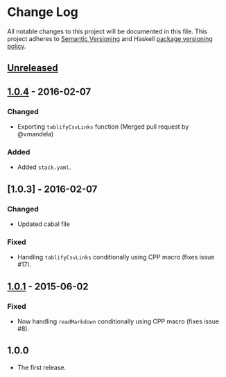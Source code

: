 # Change Log
All notable changes to this project will be documented in this file. This
project adheres to [Semantic Versioning](http://semver.org/) and Haskell
[package versioning policy](https://wiki.haskell.org/Package_versioning_policy).


## [Unreleased]


## [1.0.4] - 2016-02-07

### Changed
- Exporting `tablifyCsvLinks` function (Merged pull request by @vmandela)

### Added
- Added `stack.yaml`.


## [1.0.3] - 2016-02-07

### Changed
- Updated cabal file

### Fixed
- Handling `tablifyCsvLinks` conditionally using CPP macro (fixes issue #17).


## [1.0.1] - 2015-06-02

### Fixed
- Now handling `readMarkdown` conditionally using CPP macro (fixes issue #8).


## 1.0.0
- The first release.


[Unreleased]: https://github.com/baig/pandoc-csv2table-filter/compare/1.0.4...HEAD
[1.0.4]: https://github.com/baig/pandoc-csv2table-filter/compare/1.0.3...1.0.4
[1.0.2]: https://github.com/baig/pandoc-csv2table-filter/compare/1.0.1...1.0.3
[1.0.1]: https://github.com/baig/pandoc-csv2table-filter/compare/1.0.0...1.0.1